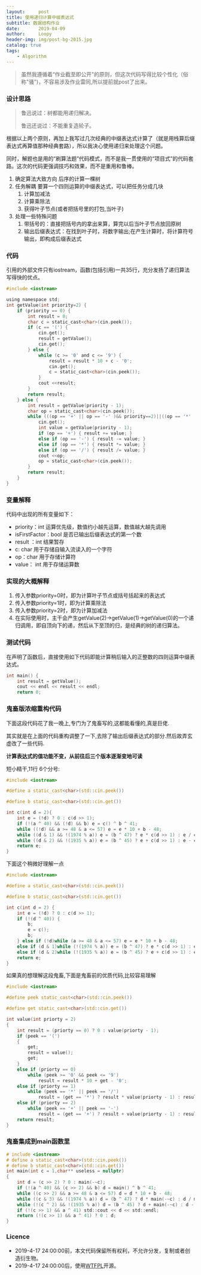 ```yaml
---
layout:     post
title: 使用递归计算中缀表达式
subtitle: 数据结构作业
date:       2019-04-09
author:     Loopy
header-img: img/post-bg-2015.jpg
catalog: true
tags:
    - Algorithm
---
```


> 虽然我遵循着“作业截至即公开"的原则，但这次代码写得比较个性化（俗称"骚")，不容易涉及作业雷同,所以提前就post了出来。

### 设计思路
> 鲁迅说过：树都能用递归解决。
>
> 鲁迅还说过：不能重复造轮子。

根据以上两个原则，再加上我写过几次经典的中缀表达式计算了（就是用栈算后缀表达式再算值那种经典套路），所以我决心使用递归来处理这个问题。

同时，解题也是用的“刷算法题”代码模式，而不是我一贯使用的“项目式”的代码套路。这次的代码更强调技巧和效果，而不是重用和鲁棒。

1. 确定算法大致方向
   后序的计算一棵树
2. 任务解耦
   要算一个四则运算的中缀表达式，可以把任务分成几块
   1. 计算加减法
   2. 计算乘除法
   3. 获得叶子节点(或者把括号里的打包,当叶子)
3. 处理一些特殊问题
   1. 带括号的：直接把括号内的拿出来算，算完以后当叶子节点放回原树
   2. 输出后缀表达式：在找到叶子时，将数字输出;在产生计算时，将计算符号输出，即构成后缀表达式

### 代码
引用的外部文件只有iostream，函数(包括引用)一共35行，充分发扬了递归算法写得快的优点。

```c
#include <iostream>

using namespace std;
int getValue(int priority=2) {
    if (priority == 0) {
        int result = 0;
        char c = static_cast<char>(cin.peek());
        if (c == '(') {
            cin.get();
            result = getValue();
            cin.get();
        } else {
            while (c >= '0' and c <= '9') {
                result = result * 10 + c - '0';
                cin.get();
                c = static_cast<char>(cin.peek());
            }
            cout <<result;
        }
        return result;
    } else {
        int result = getValue(priority - 1);
        char op = static_cast<char>(cin.peek());
        while (((op == '+' || op == '-' )&& priority==2)||((op == '*' || op == '/' )&& priority==1)) {
            cin.get();
            int value = getValue(priority - 1);
            if (op == '+') { result += value; }
            else if (op == '-') { result -= value; }
            else if (op == '*') { result *= value; }
            else if (op == '/') { result /= value; }
            cout <<op;
            op = static_cast<char>(cin.peek());
        }
        return result;
    }
}
```

### 变量解释
代码中出现的所有变量如下：
 - priority：int 运算优先级，数值约小越先运算，数值越大越先调用
 - isFirstFactor：bool 是否已输出后缀表达式的第一个数
 - result ：int 结果暂存
 - c: char 用于存储自输入流读入的一个字符
 - op：char 用于存储计算符
 - value： int 用于存储运算数

### 实现的大概解释
1. 传入参数priority=0时，即为计算叶子节点或括号括起来的表达式
2. 传入参数priority=1时，即为计算乘除法
3. 传入参数priority=2时，即为计算加减法
4. 在实际使用时，主干会产生getValue(2)->getValue(1)->getValue(0)的一个递归调用，即自顶向下的递，然后从下至顶的归，是经典的树的递归算法。

### 测试代码
在声明了函数后，直接使用如下代码即能计算稍后输入的正整数的四则运算中缀表达式。
``` c
int main() {
    int result = getValue();
    cout << endl << result << endl;
    return 0;
```


### 鬼畜版浓缩重构代码
下面这段代码花了我一晚上,专门为了鬼畜写的,这都能看懂的,真是巨佬.

其实就是在上面的代码重构调整了一下,去除了输出后缀表达式的部分.然后故弄玄虚改了一些代码.

**计算表达式的值功能不变，从前往后三个版本逐渐变地可读**

短小精干,11行 6个分号:

```c
#include <iostream>

#define a static_cast<char>(std::cin.peek())

#define b static_cast<char>(std::cin.get())

int c(int d = 2){
    int e = (!d) ? 0 : c(d >> 1);
    if (!(a ^ 40) && (!d) && b) e = c() ^ b ^ 41;
    while ((!d) && a >= 48 & a <= 57) e = e * 10 + b - 48;
    while ((d & 1) && !(1974 % a)) e = (b ^ 47) ? e * c(d >> 1) : e / c(d >> 1);
    while ((d & 2) && !(1935 % a)) e = (b ^ 45) ? e + c(d >> 1) : e - c(d >> 1);
    return e;
}
```

下面这个稍微好理解一点

```c
#include <iostream>

#define a static_cast<char>(std::cin.peek())

#define b static_cast<char>(std::cin.get())

int c(int d = 2) {
    int e = (!d) ? 0 : c(d >> 1);
    if (!(d ^ 40)) {
        b;
        e = c();
        b;
    } else if (!d)while (a >= 48 & a <= 57) e = e * 10 + b - 48;
    else if (d & 1)while (!(1974 % a)) e = (b ^ 47) ? e * c(d >> 1) : e / c(d >> 1);
    else if (d & 2)while (!(1935 % a)) e = (b ^ 45) ? e + c(d >> 1) : e - c(d >> 1);
    return e;
}
```

如果真的想理解这段鬼畜,下面是鬼畜前的优质代码,比较容易理解

``` c
#include <iostream>

#define peek static_cast<char>(std::cin.peek())

#define get static_cast<char>(std::cin.get())

int value(int priorty = 2)
{
    int result = (priorty == 0) ? 0 : value(priorty - 1);
    if (peek == '(')
    {
        get;
        result = value();
        get;
    }
    else if (priorty == 0)
        while (peek >= '0' && peek <= '9')
            result = result * 10 + get - '0';
    else if (priorty == 1)
        while (peek == '*' || peek == '/')
            result = (get == '*') ? result * value(priorty - 1) : result / value(priorty - 1);
    else if (priorty == 2)
        while (peek == '+' || peek == '-')
            result = (get == '+') ? result + value(priorty - 1) : result - value(priorty - 1);
    return result;
}
```

### 鬼畜集成到main函数里

```c
# include <iostream>
# define a static_cast<char>(std::cin.peek())
# define b static_cast<char>(std::cin.get())
int main(int c = 1,char** useless = nullptr)
{
    int d = (c >> 2) ? 0 : main(-~c);
    if (!(a ^ 40) && (c >> 2) && b) d = main() ^ b ^ 41;
    while ((c >> 2) && a >= 48 & a <= 57) d = d * 10 + b - 48;
    while ((c & 3) && !(1974 % a)) d = (b ^ 47) ? d * main(-~c) : d / main(-~c);
    while (!(c ^ 2) && !(1935 % a)) d = (b ^ 45) ? d + main(-~c) : d - main(-~c);
    if (!(c >> 1) && a ^ 41) std::cout << d << std::endl;
    return (!(c >> 1) && a ^ 41) ? 0 : d;
}
```


### Licence
 - 2019-4-17 24:00:00前，本文代码保留所有权利，不允许分发，复制或者创造衍生物。
 - 2019-4-17 24:00:00后，使用[WTFPL](http://www.wtfpl.net/txt/copying/)开源。
